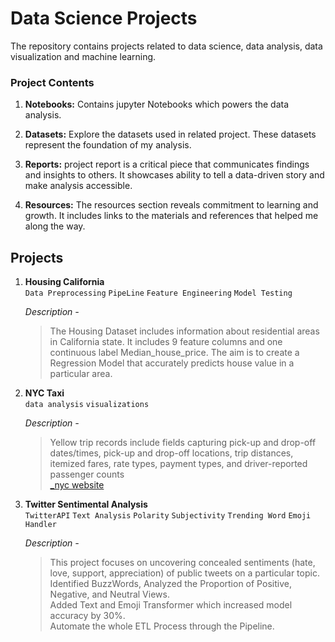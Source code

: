 
# Data Science Projects

The repository contains projects related to data science, data analysis, data visualization and machine learning.

### Project Contents

1. **Notebooks:** Contains jupyter Notebooks which powers the data analysis.

2. **Datasets:** Explore the datasets used in related project. These datasets represent the foundation of my analysis.

3. **Reports:** project report is a critical piece that communicates findings and insights to others. It showcases ability to tell a data-driven story and make analysis accessible.

4. **Resources:** The resources section reveals commitment to learning and growth. It includes links to the materials and references that helped me along the way.




## Projects
1. **Housing California** <br>
   `Data Preprocessing` `PipeLine` `Feature Engineering` `Model Testing`
  
   *Description -* <br>
   > The Housing Dataset includes information about residential areas in California state. It includes 9 feature columns and one continuous label Median_house_price. The aim is to create a Regression Model that accurately predicts house value in a particular area.
   
2. **NYC Taxi** <br>
  `data analysis` `visualizations`

   *Description -* <br>
   > Yellow trip records include fields capturing pick-up and drop-off dates/times, pick-up and drop-off locations, trip distances, itemized fares, rate types, payment types, and driver-reported passenger counts\
  [_nyc website](https://www.nyc.gov/site/tlc/about/tlc-trip-record-data.page)

3. **Twitter Sentimental Analysis** <br>
   `TwitterAPI` `Text Analysis` `Polarity` `Subjectivity` `Trending Word` `Emoji Handler`

   *Description -* <br>
   > This project focuses on uncovering concealed sentiments (hate, love, support,
appreciation) of public tweets on a particular topic.\
Identified BuzzWords, Analyzed the Proportion of Positive, Negative, and Neutral Views.\
Added Text and Emoji Transformer which increased model accuracy by 30%.\
Automate the whole ETL Process through the Pipeline.

